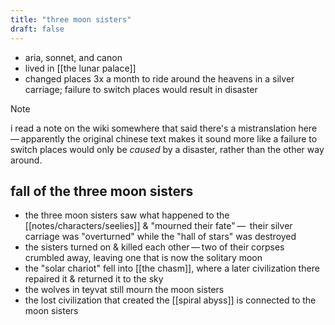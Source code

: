 ```yaml
---
title: "three moon sisters"
draft: false
---
```


* aria, sonnet, and canon
* lived in [[the lunar palace]]
* changed places 3x a month to ride around the heavens in a silver carriage; failure to switch places would result in disaster

> [!NOTE]
> i read a note on the wiki somewhere that said there's a mistranslation here — apparently the original chinese text makes it sound more like a failure to switch places would only be *caused* by a disaster, rather than the other way around.

## fall of the three moon sisters
- the three moon sisters saw what happened to the [[notes/characters/seelies]] & "mourned their fate" —  their silver carriage was "overturned" while the "hall of stars" was destroyed
- the sisters turned on & killed each other — two of their corpses crumbled away, leaving one that is now the solitary moon
- the "solar chariot" fell into [[the chasm]], where a later civilization there repaired it & returned it to the sky
- the wolves in teyvat still mourn the moon sisters
- the lost civilization that created the [[spiral abyss]] is connected to the moon sisters
